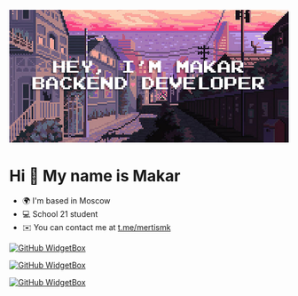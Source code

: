 ![Header](./bg-github.jpg)

Hi 👋 My name is Makar
======================

* 🌍  I'm based in Moscow
* 💻  School 21 student
* ✉️  You can contact me at [t.me/mertismk](mailto:t.me/mertismk)

[![GitHub WidgetBox](https://github-widgetbox.vercel.app/api/profile?username=mertismk&data=followers,repositories,stars,commits&theme=nautilus)](https://github.com/Jurredr/github-widgetbox)

[![GitHub WidgetBox](https://github-widgetbox.vercel.app/api/skills?languages=python,c,cpp,postgresql&includeNames=true&theme=nautilus)](https://github.com/Jurredr/github-widgetbox)

[![GitHub WidgetBox](https://github-widgetbox.vercel.app/api/skills?tools=git,docker&includeNames=true&theme=nautilus)](https://github.com/Jurredr/github-widgetbox)
